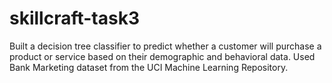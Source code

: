 # skillcraft-task3
Built a decision tree classifier to predict whether a customer will purchase a product or service based on their demographic and behavioral data. Used Bank Marketing dataset from the UCI Machine Learning Repository.
